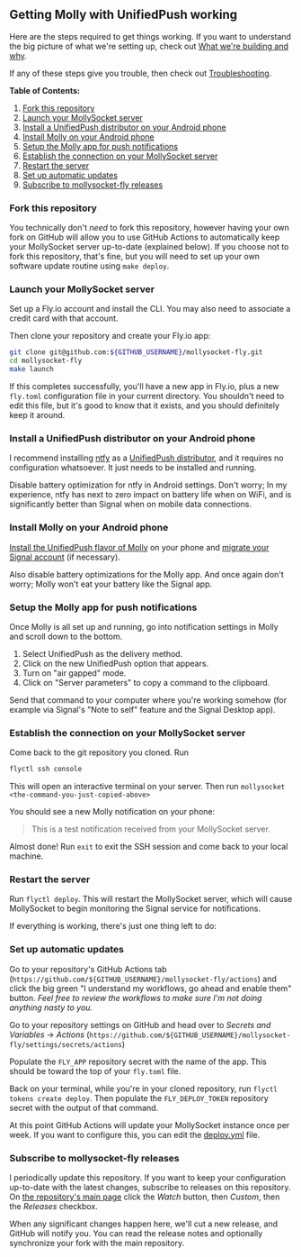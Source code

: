 ## Getting Molly with UnifiedPush working

Here are the steps required to get things working. If you want to understand the big picture of what
we're setting up, check out [What we're building and why](WHAT_WHY.md).

If any of these steps give you trouble, then check out [Troubleshooting](TROUBLESHOOTING.md).

**Table of Contents:**

1. [Fork this repository](#fork-this-repository)
2. [Launch your MollySocket server](#launch-your-mollysocket-server)
3. [Install a UnifiedPush distributor on your Android phone](#install-a-unifiedpush-distributor-on-your-android-phone)
4. [Install Molly on your Android phone](#install-molly-on-your-android-phone)
5. [Setup the Molly app for push notifications](#setup-the-molly-app-for-push-notifications)
6. [Establish the connection on your MollySocket server](#establish-the-connection-on-your-mollysocket-server)
7. [Restart the server](#restart-the-server)
8. [Set up automatic updates](#set-up-automatic-updates)
9. [Subscribe to mollysocket-fly releases](#subscribe-to-mollysocket-fly-releases)

### Fork this repository

You technically don't _need_ to fork this repository, however having your own fork on GitHub will
allow you to use GitHub Actions to automatically keep your MollySocket server up-to-date (explained
below). If you choose not to fork this repository, that's fine, but you will need to set up your own
software update routine using `make deploy`.

### Launch your MollySocket server

Set up a Fly.io account and install the CLI. You may also need to associate a credit card with that
account.

Then clone your repository and create your Fly.io app:

```bash
git clone git@github.com:${GITHUB_USERNAME}/mollysocket-fly.git
cd mollysocket-fly
make launch
```

If this completes successfully, you'll have a new app in Fly.io, plus a new `fly.toml` configuration
file in your current directory. You shouldn't need to edit this file, but it's good to know that it
exists, and you should definitely keep it around.

### Install a UnifiedPush distributor on your Android phone

I recommend installing [ntfy](https://f-droid.org/en/packages/io.heckel.ntfy/) as a
[UnifiedPush distributor](https://unifiedpush.org/users/distributors/), and it requires no
configuration whatsoever. It just needs to be installed and running.

Disable battery optimization for ntfy in Android settings. Don't worry; In my experience, ntfy has
next to zero impact on battery life when on WiFi, and is significantly better than Signal when on
mobile data connections.

### Install Molly on your Android phone

[Install the UnifiedPush flavor of Molly](https://github.com/mollyim/mollyim-android-unifiedpush?tab=readme-ov-file#download)
on your phone and [migrate your Signal account](https://github.com/mollyim/mollyim-android/wiki/Migrating-From-Signal)
(if necessary).

Also disable battery optimizations for the Molly app. And once again don't worry; Molly won't eat
your battery like the Signal app.

### Setup the Molly app for push notifications

Once Molly is all set up and running, go into notification settings in Molly and scroll down to the
bottom.

1. Select UnifiedPush as the delivery method.
2. Click on the new UnifiedPush option that appears.
3. Turn on "air gapped" mode.
4. Click on "Server parameters" to copy a command to the clipboard.

Send that command to your computer where you're working somehow (for example via Signal's "Note to
self" feature and the Signal Desktop app).

### Establish the connection on your MollySocket server

Come back to the git repository you cloned. Run

```bash
flyctl ssh console
```

This will open an interactive terminal on your server. Then run
`mollysocket <the-command-you-just-copied-above>`

You should see a new Molly notification on your phone:

> This is a test notification received from your MollySocket server.

Almost done! Run `exit` to exit the SSH session and come back to your local machine.

### Restart the server

Run `flyctl deploy`. This will restart the MollySocket server, which will cause MollySocket to begin
monitoring the Signal service for notifications.

If everything is working, there's just one thing left to do:

### Set up automatic updates

Go to your repository's GitHub Actions tab (`https://github.com/${GITHUB_USERNAME}/mollysocket-fly/actions`)
and click the big green "I understand my workflows, go ahead and enable them" button. _Feel free to
review the workflows to make sure I'm not doing anything nasty to you._

Go to your repository settings on GitHub and head over to _Secrets and Variables_ -> _Actions_
(`https://github.com/${GITHUB_USERNAME}/mollysocket-fly/settings/secrets/actions`)

Populate the `FLY_APP` repository secret with the name of the app. This should be toward the top of
your `fly.toml` file.

Back on your terminal, while you're in your cloned repository, run `flyctl tokens create deploy`.
Then populate the `FLY_DEPLOY_TOKEN` repository secret with the output of that command.

At this point GitHub Actions will update your MollySocket instance once per week. If you want to
configure this, you can edit the [deploy.yml](../.github/workflows/deploy.yml) file.

### Subscribe to mollysocket-fly releases

I periodically update this repository. If you want to keep your configuration up-to-date with the
latest changes, subscribe to releases on this repository. On [the repository's main page](https://github.com/pcrockett/mollysocket-fly)
click the _Watch_ button, then _Custom_, then the _Releases_ checkbox.

When any significant changes happen here, we'll cut a new release, and GitHub will notify you. You
can read the release notes and optionally synchronize your fork with the main repository.
